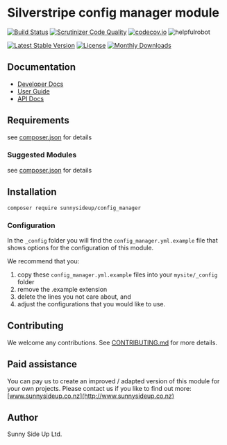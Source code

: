 # Silverstripe config manager module
[![Build Status](https://travis-ci.org/sunnysideup/silverstripe-config_manager.svg?branch=master)](https://travis-ci.org/sunnysideup/silverstripe-config_manager)
[![Scrutinizer Code Quality](https://scrutinizer-ci.com/g/sunnysideup/silverstripe-config_manager/badges/quality-score.png?b=master)](https://scrutinizer-ci.com/g/sunnysideup/silverstripe-config_manager/?branch=master)
[![codecov.io](https://codecov.io/github/sunnysideup/silverstripe-config_manager/coverage.svg?branch=master)](https://codecov.io/github/sunnysideup/silverstripe-config_manager?branch=master)
![helpfulrobot](https://helpfulrobot.io/sunnysideup/config_manager/badge)

[![Latest Stable Version](https://poser.pugx.org/sunnysideup/config_manager/version)](https://packagist.org/packages/sunnysideup/config_manager)
[![License](https://poser.pugx.org/sunnysideup/config_manager/license)](https://packagist.org/packages/sunnysideup/config_manager)
[![Monthly Downloads](https://poser.pugx.org/sunnysideup/config_manager/d/monthly)](https://packagist.org/packages/sunnysideup/config_manager)


## Documentation



 * [Developer Docs](docs/en/INDEX.md)
 * [User Guide](docs/en/userguide.md)
 * [API Docs](http://docs.ssmods.com/sunnysideup/config_manager)

## Requirements



see [composer.json](composer.json) for details

### Suggested Modules



see [composer.json](composer.json) for details


## Installation


```
composer require sunnysideup/config_manager
```

### Configuration



In the `_config` folder you will find the `config_manager.yml.example`
file that shows options for the configuration of this module.

We recommend that you:

  1. copy these `config_manager.yml.example` files into your
`mysite/_config` folder
  2. remove the .example extension
  3. delete the lines you not care about, and
  4. adjust the configurations that you would like to use.


## Contributing



We welcome any contributions. See [CONTRIBUTING.md](CONTRIBUTING.md) for more details.

## Paid assistance



You can pay us to create an improved / adapted version of this module for your own projects.  Please contact us if you like to find out more: [www.sunnysideup.co.nz](http://www.sunnysideup.co.nz)

## Author



Sunny Side Up Ltd.
